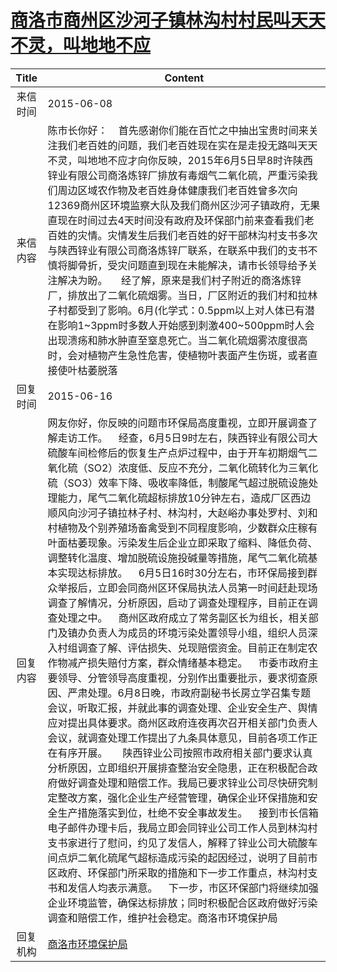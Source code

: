 # <a href="http://www.shangluo.gov.cn/zmhd/ldxxxx.jsp?urltype=leadermail.LeaderMailContentUrl&wbtreeid=1112&leadermailid=3172">商洛市商州区沙河子镇林沟村村民叫天天不灵，叫地地不应</a>
|Title|Content|
|:---:|---|
|来信时间|2015-06-08|
|来信内容|陈市长你好：    首先感谢你们能在百忙之中抽出宝贵时间来关注我们老百姓的问题，我们老百姓现在实在是走投无路叫天天不灵，叫地地不应才向你反映，2015年6月5日早8时许陕西锌业有限公司商洛炼锌厂排放有毒烟气二氧化硫，严重污染我们周边区域农作物及老百姓身体健康我们老百姓曾多次向12369商州区环境监察大队及我们商州区沙河子镇政府，无果直现在时间过去4天时间没有政府及环保部门前来查看我们老百姓的灾情。灾情发生后我们老百姓的好干部林沟村支书多次与陕西锌业有限公司商洛炼锌厂联系，在联系中我们的支书不慎将脚骨折，受灾问题直到现在未能解决，请市长领导给予关注解决为盼。     经了解，原来是我们村子附近的商洛炼锌厂，排放出了二氧化硫烟雾。当日，厂区附近的我们村和拉林子村都受到了影响。6月(化学式：0.5ppm以上对人体已有潜在影响1~3ppm时多数人开始感到刺激400~500ppm时人会出现溃疡和肺水肿直至窒息死亡。当二氧化硫烟雾浓度很高时，会对植物产生急性危害，使植物叶表面产生伤斑，或者直接使叶枯萎脱落|
|回复时间|2015-06-16|
|回复内容|网友你好，你反映的问题市环保局高度重视，立即开展调查了解走访工作。    经查，6月5日9时左右，陕西锌业有限公司大硫酸车间检修后的恢复生产点炉过程中，由于开车初期烟气二氧化硫（SO2）浓度低、反应不充分，二氧化硫转化为三氧化硫（SO3）效率下降、吸收率降低，制酸尾气超过脱硫设施处理能力，尾气二氧化硫超标排放10分钟左右，造成厂区西边顺风向沙河子镇拉林子村、林沟村，大赵峪办事处罗村、刘和村植物及个别养殖场畜禽受到不同程度影响，少数群众庄稼有叶面枯萎现象。污染发生后企业立即采取了缩料、降低负荷、调整转化温度、增加脱硫设施投碱量等措施，尾气二氧化硫基本实现达标排放。    6月5日16时30分左右，市环保局接到群众举报后，立即会同商州区环保局执法人员第一时间赶赴现场调查了解情况，分析原因，启动了调查处理程序，目前正在调查处理之中。    商州区政府成立了常务副区长为组长，相关部门及镇办负责人为成员的环境污染处置领导小组，组织人员深入村组调查了解、评估损失、兑现赔偿资金。目前正在制定农作物减产损失赔付方案，群众情绪基本稳定。    市委市政府主要领导、分管领导高度重视，分别作出重要批示，要求彻查原因、严肃处理。6月8日晚，市政府副秘书长房立学召集专题会议，听取汇报，并就此事的调查处理、企业安全生产、舆情应对提出具体要求。商州区政府连夜再次召开相关部门负责人会议，就调查处理工作提出了九条具体意见，目前各项工作正在有序开展。　　陕西锌业公司按照市政府相关部门要求认真分析原因，立即组织开展排查整治安全隐患，正在积极配合政府做好调查处理和赔偿工作。我局已要求锌业公司尽快研究制定整改方案，强化企业生产经营管理，确保企业环保措施和安全生产措施落实到位，杜绝不安全事故发生。    接到市长信箱电子邮件办理卡后，我局立即会同锌业公司工作人员到林沟村支书家进行了慰问，约见了发信人，解释了锌业公司大硫酸车间点炉二氧化硫尾气超标造成污染的起因经过，说明了目前市区政府、环保部门所采取的措施和下一步工作重点，林沟村支书和发信人均表示满意。    下一步，市区环保部门将继续加强企业环境监管，确保达标排放；同时积极配合区政府做好污染调查和赔偿工作，维护社会稳定。商洛市环境保护局|
|回复机构|<a href="../../categories/agencies/商洛市环境保护局.md">商洛市环境保护局</a>|